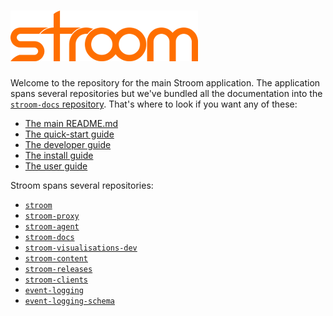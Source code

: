 # ![Stroom](logo.png)

Welcome to the repository for the main Stroom application. The application spans several repositories but we've bundled all the documentation into the [`stroom-docs` repository](http://github.com/gchq/stroom-docs). That's where to look if you want any of these:

- [The main README.md](http://github.com/gchq/stroom-docs/blob/master/README.md)
- [The quick-start guide](http://github.com/gchq/stroom-docs/blod/master/quick-start-guide/quick-start.md)
- [The developer guide](http://github.com/gchq/stroom-docs/tree/master/dev-guide/)
- [The install guide](http://github.com/gchq/stroom-docs/tree/master/install-guide)
- [The user guide](http://github.com/gchq/stroom-docs/tree/master/user-guide)


Stroom spans several repositories:

- [`stroom`     ](http://github.com/gchq/stroom)
- [`stroom-proxy`](http://github.com/gchq/stroom-proxy)
- [`stroom-agent`](http://github.com/gchq/stroom-agent)
- [`stroom-docs`](http://github.com/gchq/stroom-docs)
- [`stroom-visualisations-dev`](http://github.com/gchq/stroom-visualisations-dev)
- [`stroom-content`           ](http://github.com/gchq/stroom-content)
- [`stroom-releases`          ](http://github.com/gchq/stroom-releases)
- [`stroom-clients`           ](http://github.com/gchq/stroom-clients)
- [`event-logging`            ](http://github.com/gchq/event-logging)
- [`event-logging-schema`     ](http://github.com/gchq/event-logging-schema)

    
